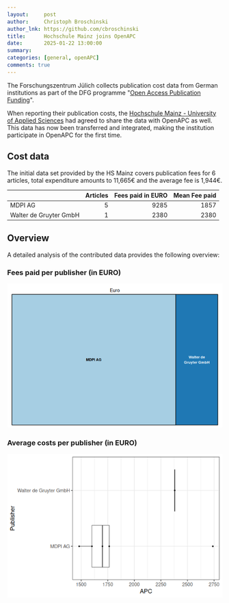 ```yaml
---
layout:     post
author:     Christoph Broschinski
author_lnk: https://github.com/cbroschinski
title:      Hochschule Mainz joins OpenAPC
date:       2025-01-22 13:00:00
summary:    
categories: [general, openAPC]
comments: true
---
```





The Forschungszentrum Jülich collects publication cost data from German institutions as part of the DFG programme "[Open Access Publication Funding](https://www.fz-juelich.de/en/zb/open-science/open-access/monitoring-dfg-oa-publication-funding)".

When reporting their publication costs, the [Hochschule Mainz - University of Applied Sciences](https://www.hs-mainz.de) had agreed to share the data with OpenAPC as well. This data has now been transferred and integrated, making the institution participate in OpenAPC for the first time.


## Cost data



The initial data set provided by the HS Mainz covers publication fees for 6 articles, total expenditure amounts to 11,665€ and the average fee is 1,944€.




|                       | Articles| Fees paid in EURO| Mean Fee paid|
|:----------------------|--------:|-----------------:|-------------:|
|MDPI AG                |        5|              9285|          1857|
|Walter de Gruyter GmbH |        1|              2380|          2380|



## Overview

A detailed analysis of the contributed data provides the following overview:

### Fees paid per publisher (in EURO)

![plot of chunk tree_hs_mainz_2025_01_22_full](/figure/tree_hs_mainz_2025_01_22_full-1.png)

###  Average costs per publisher (in EURO)

![plot of chunk box_hs_mainz_2025_01_22_publisher_full](/figure/box_hs_mainz_2025_01_22_publisher_full-1.png)
